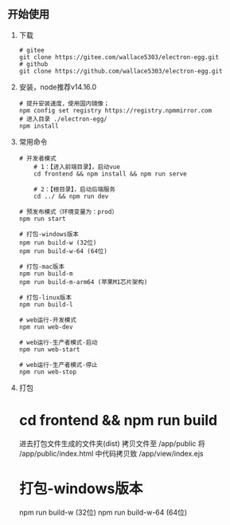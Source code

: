 
## 开始使用

1. 下载
    ```
    # gitee
    git clone https://gitee.com/wallace5303/electron-egg.git
    # github
    git clone https://github.com/wallace5303/electron-egg.git
    ```

2. 安装，node推荐v14.16.0
    ```
    # 提升安装速度，使用国内镜像；
    npm config set registry https://registry.npmmirror.com
    # 进入目录 ./electron-egg/
    npm install
    ```
    
3. 常用命令
    ```
    # 开发者模式
        # 1：【进入前端目录】，启动vue
        cd frontend && npm install && npm run serve
        
        # 2：【根目录】，启动后端服务
        cd ../ && npm run dev

    # 预发布模式（环境变量为：prod）
    npm run start

    # 打包-windows版本
    npm run build-w (32位)
    npm run build-w-64 (64位)

    # 打包-mac版本
    npm run build-m
    npm run build-m-arm64 (苹果M1芯片架构)

    # 打包-linux版本
    npm run build-l

    # web运行-开发模式
    npm run web-dev

    # web运行-生产者模式-启动
    npm run web-start

    # web运行-生产者模式-停止
    npm run web-stop
    ```
3. 打包

    # cd frontend && npm run build
    进去打包文件生成的文件夹(dist)
    拷贝文件至 /app/public
    将 /app/public/index.html 中代码拷贝致 /app/view/index.ejs
    # 打包-windows版本
    npm run build-w (32位)
    npm run build-w-64 (64位)


